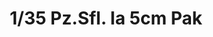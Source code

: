 ---
layout: product
title: "1/35 Pz.Sfl. Ia 5cm Pak"
price: "3500" 
desc: "Maketa"
img_path: "/assets/img/DW35017.webp"
brand: "Das Werk"
available: true
special_offer: false
new: true
soon: false
cat: "010000"
subcat: "011100"
subsubcat: "0N/A"
sifra: "DW35017"
popular: false
---
